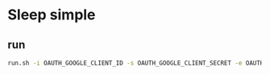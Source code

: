 # Sleep simple

## run
```bash
run.sh -i OAUTH_GOOGLE_CLIENT_ID -s OAUTH_GOOGLE_CLIENT_SECRET -e OAUTH2_PROXY_EMAIL_DOMAINS
```